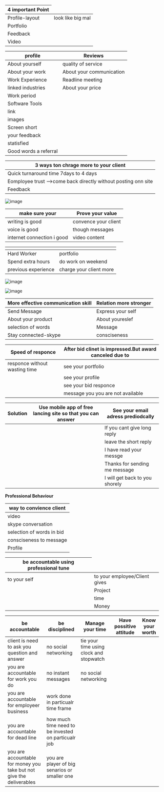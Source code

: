 
   <table>
    <thead>
      <tr>
        <th>4 important Point</th>
      </tr>
    </thead>
    <tbody>
        <tr>
            <td>Profile-layout</td>
            <td>look like big mal</td>
        </tr>
        <tr>
            <td>Portfolio</td>
        </tr>
        <tr>
            <td>Feedback</td>
        </tr>
        <tr>
            <td>Video</td>
        </tr>
    </tbody>
  </table>

  
   <table>
    <thead>
      <tr>
        <th>profile</th>
        <th>Reviews</th>
      </tr>
    </thead>
    <tbody>
        <tr>
           <td>About yourself</td>
           <td>quality of service</td>   
        </tr>
        <tr>
            <td>About your work</td>
            <td>About your communication</td>          
        </tr>
        <tr>
            <td>Work Experience</td>
             <td>Readline meeting</td>     
        </tr>
        <tr>
            <td>linked industries</td>
             <td>About your price</td>          
        </tr>
        <tr>
            <td>Work period</td>
        </tr>
        <tr>
            <td>Software Tools</td>
        </tr>
       <tr>
            <td>link</td>
        </tr>
        <tr>
            <td>images</td>
        </tr>
        <tr>
            <td>Screen short</td>
        </tr>
      <tr>
      <td>your feedback</td>
      </tr>
      <tr>
      <td>statisfied</td>
      </tr>
      <tr>
      <td>Good words a referral</td>
      </tr>
    </tbody>
  </table>

  <table>
    <thead>
      <tr>
        <th>3 ways ton chrage more to your client</th>
      </tr>
    </thead>
    <tbody>
        <tr>
            <td>Quick turnaround time 7days to 4 days</td>
         </tr>
        <tr>
            <td>Eomployee trust -->come back directly without posting onn site</td>
        </tr>
        <tr>
            <td>Feedback</td>
        </tr>
    </tbody>
  </table>


![image](https://github.com/princit/FreeLancing/assets/29123911/6c64401f-df6a-4869-9ff7-cf30ba158d1a)

 
 <table>
    <thead>
      <tr>
        <th>make sure your</th>
        <th>Prove your value </th> 
      </tr>
    </thead>
    <tbody>
        <tr>
            <td>writing is good</td>
            <td>convence your client</td>          
         </tr>
        <tr>
            <td>voice is good</td>
            <td>though messages</td>
        </tr>
        <tr>
            <td>internet connection i good</td>
            <td>video content</td>
        </tr>
    </tbody>
  </table>

<table>
    <thead>
      <tr>
        <th></th>
        <th></th> 
      </tr>
    </thead>
    <tbody>
        <tr>
            <td>Hard Worker</td>
            <td>portfolio</td>           
         </tr>
        <tr>
            <td>Spend extra hours</td>
            <td>do work on weekend</td>
        </tr>
        <tr>
            <td>previous experience </td>
            <td>charge your client more</td>
        </tr>
    </tbody>
  </table>
  
![image](https://github.com/princit/FreeLancing/assets/29123911/a150732c-96bc-4880-be33-c14bcbe2bdfb)

![image](https://github.com/princit/FreeLancing/assets/29123911/0f8feeb0-2512-4a4c-ad69-2ea212b80451)


<table>
    <thead>
      <tr>
        <th>More effective communication skill</th>
        <th>Relation more stronger</th> 
      </tr>
    </thead>
    <tbody>
        <tr>
            <td>Send Message</td>
            <td>Express your self</td>           
         </tr>
        <tr>
            <td>About your product</td>
            <td>About youreslef</td>
        </tr>
        <tr>
            <td>selection of words </td>
            <td>Message</td>
        </tr>
        <tr>
            <td>Stay connected-skype</td>
            <td>consciseness</td>
        </tr>
    </tbody>
  </table>


<table>
    <thead>
      <tr>
        <th>Speed of responce</th>
        <th>After bid clinet is impressed.But award canceled due to</th> 
      </tr>
    </thead>
    <tbody>
        <tr>
            <td>responce without wasting time</td>
            <td>see your portfolio</td>           
         </tr>
        <tr>
            <td></td>
            <td>see your profile</td>
        </tr>
        <tr>
            <td></td>
            <td>see your bid responce</td>
        </tr>
        <tr>
            <td></td>
            <td>message you you are not available</td>
        </tr>
    </tbody>
  </table>

  <table>
    <thead>
      <tr>
        <th>Solution</th>
        <th>Use mobile app of free lancing site so that you can answer</th>
        <th>See your email adress prediodcally</th> 
      </tr>
    </thead>
    <tbody>
        <tr>
            <td></td>
            <td></td>
            <td>If you cant  give long reply</td>           
         </tr>
        <tr>
            <td></td>
            <td></td>
            <td>leave the short reply</td>
        </tr>
        <tr>
            <td></td>
            <td></td>
            <td>I have read your messge</td>
        </tr>
        <tr>
            <td></td>
            <td></td>
            <td>Thanks for sending me message</td>
        </tr>       
        <tr>
            <td></td>
            <td></td>
            <td>I will get back to you shorely</td>
        </tr>
    </tbody>
  </table>


**Professional Behaviour**

  <table>
    <thead>
      <tr>
        <th>way to convience client</th> 
      </tr>
    </thead>
    <tbody>
        <tr>
            <td>video</td>
         </tr>
        <tr>
            <td>skype conversation</td>
        </tr>
        <tr>
            <td>selection of words in bid</td>
           </tr>
        <tr>
            <td>consciseness to message</td>
        </tr>       
        <tr>
            <td>Profile</td>
        </tr>
    </tbody>
  </table>

  <table>
    <thead>
      <tr>
        <th>be accountable using professional tune</th> 
      </tr>
    </thead>
    <tbody>
        <tr>
            <td>to your self</td>
            <td>to your employee/Client gives</td> 
         </tr>
        <tr>
            <td></td>
            <td>Project</td>
        </tr>
        <tr>
            <td></td>
            <td>time</td>
           </tr>
        <tr>
            <td></td>
            <td>Money</td>
        </tr>       
    </tbody>
  </table>
   <table>
    <thead>
      <tr>
        <th>be accountable</th> 
        <th>be disciplined</th> 
        <th>Manage your time</th> 
        <th>Have possitive attitude</th>          
        <th>Know your worth</th>          
      </tr>
    </thead>
    <tbody>
        <tr>
            <td>client is need to ask you question and answer</td>
            <td>no social networking</td> 
            <td>tie your time using clock and stopwatch</td> 
         </tr>
        <tr>
            <td>you are accountable for work you do</td>
            <td>no instant messages</td>
            <td>no social networking</td> 
        </tr>
        <tr>
            <td>you are accountable for employeer business</td>
            <td>work done in particualr time frame</td>
           </tr>
        <tr>
            <td>you are accountable for dead line</td>
            <td>how much time need to be invested on particualr job</td>
        </tr> 
       <tr>
            <td>you are accountable for money you take but not give the deliverables</td>
            <td>you are player of big senarios or smaller one</td>
        </tr> 
    </tbody>
  </table>
